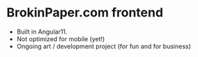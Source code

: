# BrokinPaper.com frontend

- Built in Angular11. 
- Not optimized for mobile (yet!)
- Ongoing art / development project (for fun and for business) 
